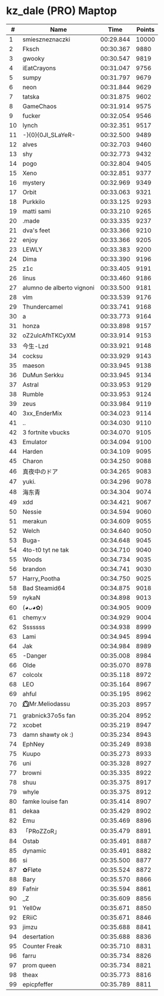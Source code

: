# kz_dale (PRO) Maptop

|  # | Name | Time | Points |
|-------------- | -------------- | -------------- | -------------- | 
| 1 | smieszneznaczki | 00:29.844 | 10000 | 
| 2 | Fksch | 00:30.367 | 9880 | 
| 3 | gwooky | 00:30.547 | 9819 | 
| 4 | iEatCrayons | 00:31.047 | 9756 | 
| 5 | sumpy | 00:31.797 | 9679 | 
| 6 | neon | 00:31.844 | 9629 | 
| 7 | tatska | 00:31.875 | 9602 | 
| 8 | GameChaos | 00:31.914 | 9575 | 
| 9 | fucker | 00:32.054 | 9546 | 
| 10 | lynch | 00:32.351 | 9517 | 
| 11 | -}{0}{0JI_SLaYeR- | 00:32.500 | 9489 | 
| 12 | alves | 00:32.703 | 9460 | 
| 13 | shy | 00:32.773 | 9432 | 
| 14 | pogo | 00:32.804 | 9405 | 
| 15 | Xeno | 00:32.851 | 9377 | 
| 16 | mystery | 00:32.969 | 9349 | 
| 17 | Orbit | 00:33.063 | 9321 | 
| 18 | Purkkilo | 00:33.125 | 9293 | 
| 19 | matti sami | 00:33.210 | 9265 | 
| 20 | .made | 00:33.335 | 9237 | 
| 21 | dva's feet | 00:33.366 | 9210 | 
| 22 | enjoy | 00:33.366 | 9205 | 
| 23 | LEWLY | 00:33.383 | 9200 | 
| 24 | Dima | 00:33.390 | 9196 | 
| 25 | z1c | 00:33.405 | 9191 | 
| 26 | linus | 00:33.460 | 9186 | 
| 27 | alumno de alberto vignoni | 00:33.500 | 9181 | 
| 28 | vlm | 00:33.539 | 9176 | 
| 29 | Thundercamel | 00:33.741 | 9168 | 
| 30 | a | 00:33.773 | 9164 | 
| 31 | honza | 00:33.898 | 9157 | 
| 32 | oZ2ulcAfhTKCyXM | 00:33.914 | 9153 | 
| 33 | 今生-Lzd | 00:33.921 | 9148 | 
| 34 | cocksu | 00:33.929 | 9143 | 
| 35 | maeson | 00:33.945 | 9138 | 
| 36 | DuMun Serkku | 00:33.945 | 9134 | 
| 37 | Astral | 00:33.953 | 9129 | 
| 38 | Rumble | 00:33.953 | 9124 | 
| 39 | zeus | 00:33.984 | 9119 | 
| 40 | 3xx_EnderMix | 00:34.023 | 9114 | 
| 41 | .. | 00:34.030 | 9110 | 
| 42 | 3 fortnite vbucks | 00:34.070 | 9105 | 
| 43 | Emulator | 00:34.094 | 9100 | 
| 44 | Harden | 00:34.109 | 9095 | 
| 45 | Charon | 00:34.250 | 9088 | 
| 46 | 真夜中のドア | 00:34.265 | 9083 | 
| 47 | yuki. | 00:34.296 | 9078 | 
| 48 | 海东青 | 00:34.304 | 9074 | 
| 49 | xdd | 00:34.421 | 9067 | 
| 50 | Nessie | 00:34.594 | 9060 | 
| 51 | merakun | 00:34.609 | 9055 | 
| 52 | Welch | 00:34.640 | 9050 | 
| 53 | Buga- | 00:34.648 | 9045 | 
| 54 | 4to-t0 tyt ne tak | 00:34.710 | 9040 | 
| 55 | Woods | 00:34.734 | 9035 | 
| 56 | brandon | 00:34.741 | 9030 | 
| 57 | Harry_Pootha | 00:34.750 | 9025 | 
| 58 | Bad Steamid64 | 00:34.875 | 9018 | 
| 59 | nykaN | 00:34.898 | 9013 | 
| 60 | (◕ᴗ◕✿) | 00:34.905 | 9009 | 
| 61 | chemy:v | 00:34.929 | 9004 | 
| 62 | Sssssss | 00:34.938 | 8999 | 
| 63 | Lami | 00:34.945 | 8994 | 
| 64 | Jak | 00:34.984 | 8989 | 
| 65 | -Danger | 00:35.008 | 8984 | 
| 66 | Olde | 00:35.070 | 8978 | 
| 67 | colcolx | 00:35.118 | 8972 | 
| 68 | LEO | 00:35.164 | 8967 | 
| 69 | ahful | 00:35.195 | 8962 | 
| 70 | ⭕⃤Mr.Meliodassu | 00:35.203 | 8957 | 
| 71 | grabnick37o5s fan | 00:35.204 | 8952 | 
| 72 | xcobet | 00:35.219 | 8947 | 
| 73 | damn shawty ok :) | 00:35.234 | 8943 | 
| 74 | EphNey | 00:35.249 | 8938 | 
| 75 | Kuupo | 00:35.273 | 8933 | 
| 76 | uni | 00:35.328 | 8927 | 
| 77 | browni | 00:35.335 | 8922 | 
| 78 | shuu | 00:35.375 | 8917 | 
| 79 | whyle | 00:35.375 | 8912 | 
| 80 | famke louise fan | 00:35.414 | 8907 | 
| 81 | dekaa | 00:35.429 | 8902 | 
| 82 | Emu | 00:35.469 | 8896 | 
| 83 | 「PRoZZoR」 | 00:35.479 | 8891 | 
| 84 | Ostab | 00:35.491 | 8887 | 
| 85 | dynamic | 00:35.491 | 8882 | 
| 86 | si | 00:35.500 | 8877 | 
| 87 | ✿Fløte | 00:35.524 | 8872 | 
| 88 | Bary | 00:35.570 | 8866 | 
| 89 | Fafnir | 00:35.594 | 8861 | 
| 90 | _Z | 00:35.609 | 8856 | 
| 91 | Yell0w | 00:35.671 | 8850 | 
| 92 | ERiiC | 00:35.671 | 8846 | 
| 93 | jimzu | 00:35.688 | 8841 | 
| 94 | desertation | 00:35.688 | 8836 | 
| 95 | Counter Freak | 00:35.710 | 8831 | 
| 96 | farru | 00:35.734 | 8826 | 
| 97 | prom queen | 00:35.734 | 8821 | 
| 98 | theax | 00:35.773 | 8816 | 
| 99 | epicpfeffer | 00:35.789 | 8811 | 

